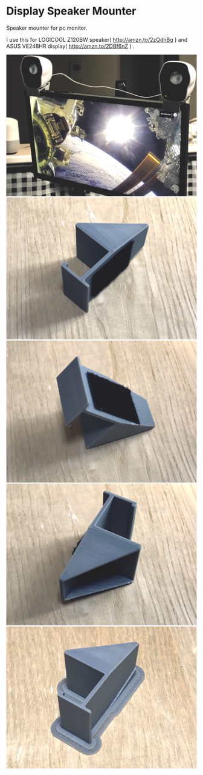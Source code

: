 # Display Speaker Mounter

Speaker mounter for pc monitor.

I use this for LOGICOOL Z120BW speaker( http://amzn.to/2zQdhBg ) and ASUS VE248HR display( http://amzn.to/2DBf6nZ ) .


![image1](https://github.com/Drunkar/display-speaker-mounter/blob/master/images/2017-12-30_19-13-43_959_e.jpeg?raw=true)
![image2](https://github.com/Drunkar/display-speaker-mounter/blob/master/images/2017-12-30_14-10-17_274_e.jpg?raw=true)
![image3](https://github.com/Drunkar/display-speaker-mounter/blob/master/images/2017-12-30_14-10-23_112_e.jpeg?raw=true)
![image4](https://github.com/Drunkar/display-speaker-mounter/blob/master/images/2017-12-30_14-10-32_620_e.jpeg?raw=true)
![image5](https://github.com/Drunkar/display-speaker-mounter/blob/master/images/2017-12-30_19-01-33_118_e.jpeg?raw=true)
